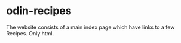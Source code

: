 # odin-recipes
The website consists of a main index page which have links to a few Recipes.
Only html.

